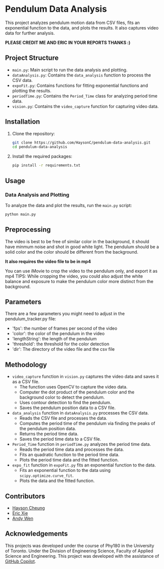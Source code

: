 # Pendulum Data Analysis

This project analyzes pendulum motion data from CSV files, fits an exponential function to the data, and plots the results. It also captures video data for further analysis.

**PLEASE CREDIT ME AND ERIC IN YOUR REPORTS THANKS :)** 

## Project Structure

- `main.py`: Main script to run the data analysis and plotting.
- `dataAnalysis.py`: Contains the `data_analysis` function to process the CSV data.
- `expoFit.py`: Contains functions for fitting exponential functions and plotting the results.
- `periodTime.py`: Contains the `Period_Time` class for analyzing period time data.
- `vision.py`: Contains the `video_capture` function for capturing video data.

## Installation

1. Clone the repository:
    ```sh
    git clone https://github.com/HaysonC/pendulum-data-analysis.git
    cd pendulum-data-analysis
    ```

2. Install the required packages:
    ```sh
    pip install -r requirements.txt
    ```

## Usage

### Data Analysis and Plotting

To analyze the data and plot the results, run the `main.py` script:

```sh
python main.py
```
## Preprocessing
The video is best to be free of similar color in the background, it should have minmum noise and shot 
in good white light. The pendulum should be a solid color and the color should be different from the background.

**It also requires the video file to be in mp4**

You can use iMovie to crop the video to the pendulum only, and export it as mp4
TIPS: While cropping the video, you could also adjust the white balance and exposure to make the pendulum color more distinct from the background.
## Parameters
There are a few parameters you might need to adjust in the pendulum_tracker.py file:
- 'fps': the number of frames per second of the video
- 'color': the color of the pendulum in the video
- 'lengthString': the length of the pendulum
- 'threshold': the threshold for the color detection
- 'dir': The directory of the video file and the csv file


## Methodology
- `video_capture` function in `vision.py` captures the video data and saves it as a CSV file.
  - The function uses OpenCV to capture the video data.
  - Computer the dot product of the pendulum color and the background color to detect the pendulum.
  - Uses contour detection to find the pendulum.
  - Saves the pendulum position data to a CSV file.
- `data_analysis` function in `dataAnalysis.py` processes the CSV data.
  - Reads the CSV file and processes the data.
  - Computes the period time of the pendulum via finding the peaks of the pendulum position data.
  - Returns the period time data.
  - Saves the period time data to a CSV file.
- `Period_Time` function in `periodTime.py` analyzes the period time data.
  - Reads the period time data and processes the data.
  - Fits an quadratic function to the period time data.
  - Plots the period time data and the fitted function.
- `expo_fit` function in `expoFit.py` fits an exponential function to the data.
  - Fits an exponential function to the data using `scipy.optimize.curve_fit`.
  - Plots the data and the fitted function.
## Contributors
- [Hayson Cheung](https://github.com/HaysonC)
- [Eric Xie](https://github.com/Epic-Eric)
- [Andy Wen](https://github.com/AndyWen06)

## Acknowledgements
This projects was developed under the course of Phy180 in the University of Toronto. Under the Division of Engineering Science, Faculty of Applied Science and Engineering.
This project was developed with the assistance of [GitHub Copilot](https://github.com/features/copilot).
